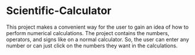 # Scientific-Calculator
This project makes a convenient way for the user to gain an idea of how to perform numerical calculations. The project contains the numbers, operators, and signs like on a normal calculator. So, the user can enter any number or can just click on the numbers they want in the calculations.
